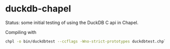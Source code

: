 # duckdb-chapel

Status: some initial testing of using the DuckDB C api in Chapel.

Compiling with
```bash
chpl -o bin/duckdbtest --ccflags -Wno-strict-prototypes duckdbtest.chpl
```